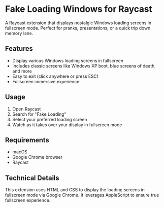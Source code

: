 # Fake Loading Windows for Raycast

A Raycast extension that displays nostalgic Windows loading screens in fullscreen mode. Perfect for pranks, presentations, or a quick trip down memory lane.

## Features

- Display various Windows loading screens in fullscreen
- Includes classic screens like Windows XP boot, blue screens of death, and more
- Easy to exit (click anywhere or press ESC)
- Fullscreen immersive experience

## Usage

1. Open Raycast
2. Search for "Fake Loading"
3. Select your preferred loading screen
4. Watch as it takes over your display in fullscreen mode

## Requirements

- macOS
- Google Chrome browser
- Raycast

## Technical Details

This extension uses HTML and CSS to display the loading screens in fullscreen mode via Google Chrome. It leverages AppleScript to ensure true fullscreen experience.
